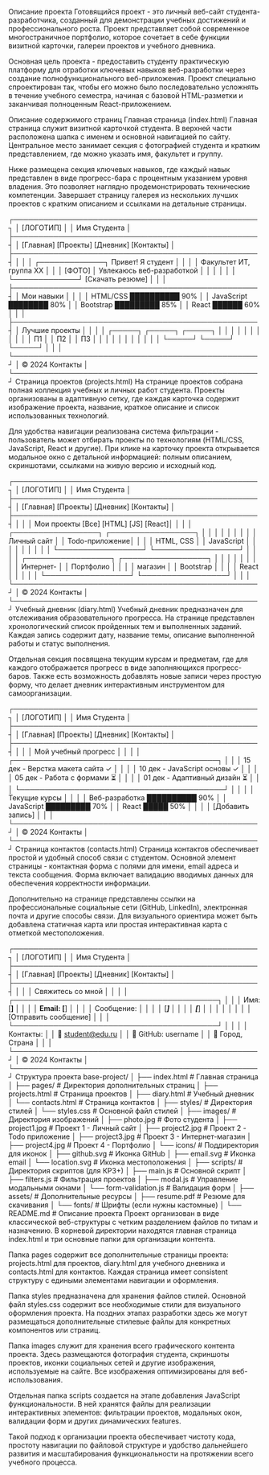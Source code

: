 Описание проекта
Готовящийся проект - это личный веб-сайт студента-разработчика, созданный для демонстрации учебных достижений и профессионального роста. Проект представляет собой современное многостраничное портфолио, которое сочетает в себе функции визитной карточки, галереи проектов и учебного дневника.

Основная цель проекта - предоставить студенту практическую платформу для отработки ключевых навыков веб-разработки через создание полнофункционального веб-приложения. Проект специально спроектирован так, чтобы его можно было последовательно усложнять в течение учебного семестра, начиная с базовой HTML-разметки и заканчивая полноценным React-приложением.

Описание содержимого страниц
Главная страница (index.html)
Главная страница служит визитной карточкой студента. В верхней части расположена шапка с именем и основной навигацией по сайту. Центральное место занимает секция с фотографией студента и кратким представлением, где можно указать имя, факультет и группу.

Ниже размещена секция ключевых навыков, где каждый навык представлен в виде прогресс-бара с процентным указанием уровня владения. Это позволяет наглядно продемонстрировать технические компетенции. Завершает страницу галерея из нескольких лучших проектов с кратким описанием и ссылками на детальные страницы.

┌─────────────────────────────────────────────────┐
│                 [ЛОГОТИП]                       │
│              Имя Студента                       │
├─────────────────────────────────────────────────┤
│ [Главная] [Проекты] [Дневник] [Контакты]        │
├─────────────────────────────────────────────────┤
│                                                 │
│    ┌─────────────┐    Привет! Я студент         │
│    │             │    Факультет ИТ, группа ХХ   │
│    │   [ФОТО]    │    Увлекаюсь веб-разработкой │
│    │             │                              │
│    └─────────────┘    [Скачать резюме]          │
│                                                 │
├─────────────────────────────────────────────────┤
│                 Мои навыки                      │
│                                                 │
│  HTML/CSS ██████████ 90%                        │
│  JavaScript ████████ 80%                        │
│  Bootstrap █████████ 85%                        │
│  React ██████ 60%                               │
│                                                 │
├─────────────────────────────────────────────────┤
│                 Лучшие проекты                  │
│                                                 │
│  ┌─────┐  ┌─────┐  ┌─────┐                     │
│  │     │  │     │  │     │                     │
│  │ П1  │  │ П2  │  │ П3  │                     │
│  │     │  │     │  │     │                     │
│  └─────┘  └─────┘  └─────┘                     │
│                                                 │
└─────────────────────────────────────────────────┘
│              © 2024 Контакты                    │
└─────────────────────────────────────────────────┘
Страница проектов (projects.html)
На странице проектов собрана полная коллекция учебных и личных работ студента. Проекты организованы в адаптивную сетку, где каждая карточка содержит изображение проекта, название, краткое описание и список использованных технологий.

Для удобства навигации реализована система фильтрации - пользователь может отбирать проекты по технологиям (HTML/CSS, JavaScript, React и другие). При клике на карточку проекта открывается модальное окно с детальной информацией: полным описанием, скриншотами, ссылками на живую версию и исходный код.

┌─────────────────────────────────────────────────┐
│                 [ЛОГОТИП]                       │
│              Имя Студента                       │
├─────────────────────────────────────────────────┤
│ [Главная] [Проекты] [Дневник] [Контакты]        │
├─────────────────────────────────────────────────┤
│                                                 │
│   Мои проекты          [Все] [HTML] [JS] [React]│
│                                                 │
│  ┌─────────────────┐  ┌─────────────────┐       │
│  │                 │  │                 │       │
│  │   Личный сайт   │  │  Todo-приложение│       │
│  │   HTML, CSS     │  │   JavaScript    │       │
│  │                 │  │                 │       │
│  └─────────────────┘  └─────────────────┘       │
│                                                 │
│  ┌─────────────────┐  ┌─────────────────┐       │
│  │                 │  │                 │       │
│  │  Интернет-      │  │   Портфолио     │       │
│  │   магазин       │  │   Bootstrap     │       │
│  │   React         │  │                 │       │
│  └─────────────────┘  └─────────────────┘       │
│                                                 │
└─────────────────────────────────────────────────┘
│              © 2024 Контакты                    │
└─────────────────────────────────────────────────┘
Учебный дневник (diary.html)
Учебный дневник предназначен для отслеживания образовательного прогресса. На странице представлен хронологический список пройденных тем и выполненных заданий. Каждая запись содержит дату, название темы, описание выполненной работы и статус выполнения.

Отдельная секция посвящена текущим курсам и предметам, где для каждого отображается прогресс в виде заполняющихся прогресс-баров. Также есть возможность добавлять новые записи через простую форму, что делает дневник интерактивным инструментом для самоорганизации.

┌─────────────────────────────────────────────────┐
│                 [ЛОГОТИП]                       │
│              Имя Студента                       │
├─────────────────────────────────────────────────┤
│ [Главная] [Проекты] [Дневник] [Контакты]        │
├─────────────────────────────────────────────────┤
│                                                 │
│              Мой учебный прогресс               │
│                                                 │
│  ┌─────────────────────────────────────────┐    │
│  │ 15 дек - Верстка макета сайта ✓         │    │
│  │ 10 дек - JavaScript основы ✓            │    │
│  │ 05 дек - Работа с формами ⏳            │    │
│  │ 01 дек - Адаптивный дизайн ⏳           │    │
│  └─────────────────────────────────────────┘    │
│                                                 │
│              Текущие курсы                      │
│                                                 │
│  Веб-разработка ██████████ 90%                  │
│  JavaScript █████████ 70%                       │
│  React █████ 50%                                │
│                                                 │
│  [Добавить запись]                              │
│                                                 │
└─────────────────────────────────────────────────┘
│              © 2024 Контакты                    │
└─────────────────────────────────────────────────┘
Страница контактов (contacts.html)
Страница контактов обеспечивает простой и удобный способ связи с студентом. Основной элемент страницы - контактная форма с полями для имени, email адреса и текста сообщения. Форма включает валидацию вводимых данных для обеспечения корректности информации.

Дополнительно на странице представлены ссылки на профессиональные социальные сети (GitHub, LinkedIn), электронная почта и другие способы связи. Для визуального ориентира может быть добавлена статичная карта или простая интерактивная карта с отметкой местоположения.

┌─────────────────────────────────────────────────┐
│                 [ЛОГОТИП]                       │
│              Имя Студента                       │
├─────────────────────────────────────────────────┤
│ [Главная] [Проекты] [Дневник] [Контакты]        │
├─────────────────────────────────────────────────┤
│                                                 │
│   Свяжитесь со мной                             │
│                                                 │
│  ┌─────────────────────────────────────────┐    │
│  │ Имя:   [____________________________]   │    │
│  │ Email: [____________________________]   │    │
│  │ Сообщение:                              │    │
│  │ [_______________________________]       │    │
│  │ [_______________________________]       │    │
│  │                                         │    │
│  │        [Отправить сообщение]            │    │
│  └─────────────────────────────────────────┘    │
│                                                 │
│  Контакты:                                      │
│  📧 student@edu.ru                             │
│  📱 GitHub: username                           │
│  📍 Город, Страна                              │
│                                                 │
└─────────────────────────────────────────────────┘
│              © 2024 Контакты                    │
└─────────────────────────────────────────────────┘
Структура проекта
base-project/
│
├── index.html                      # Главная страница
│
├── pages/                          # Директория дополнительных страниц
│   ├── projects.html              # Страница проектов
│   ├── diary.html                 # Учебный дневник  
│   └── contacts.html              # Страница контактов
│
├── styles/                         # Директория стилей
│   └── styles.css                 # Основной файл стилей
│
├── images/                         # Директория изображений
│   ├── photo.jpg                  # Фото студента
│   ├── project1.jpg               # Проект 1 - Личный сайт
│   ├── project2.jpg               # Проект 2 - Todo приложение
│   ├── project3.jpg               # Проект 3 - Интернет-магазин
│   ├── project4.jpg               # Проект 4 - Портфолио
│   └── icons/                     # Поддиректория для иконок
│       ├── github.svg             # Иконка GitHub
│       ├── email.svg              # Иконка email
│       └── location.svg           # Иконка местоположения
│
├── scripts/                       # Директория скриптов (для КР3+)
│   ├── main.js                    # Основной скрипт
│   ├── filters.js                 # Фильтрация проектов
│   ├── modal.js                   # Управление модальными окнами
│   └── form-validation.js         # Валидация форм
│
├── assets/                        # Дополнительные ресурсы
│   ├── resume.pdf                 # Резюме для скачивания
│   └── fonts/                     # Шрифты (если нужны кастомные)
│
└── README.md                      # Описание проекта
Проект организован в виде классической веб-структуры с четким разделением файлов по типам и назначению. В корневой директории находятся главная страница index.html и три основные папки для организации контента.

Папка pages содержит все дополнительные страницы проекта: projects.html для проектов, diary.html для учебного дневника и contacts.html для контактов. Каждая страница имеет consistent структуру с едиными элементами навигации и оформления.

Папка styles предназначена для хранения файлов стилей. Основной файл styles.css содержит все необходимые стили для визуального оформления проекта. На поздних этапах разработки здесь же могут размещаться дополнительные стилевые файлы для конкретных компонентов или страниц.

Папка images служит для хранения всего графического контента проекта. Здесь размещаются фотография студента, скриншоты проектов, иконки социальных сетей и другие изображения, используемые на сайте. Все изображения оптимизированы для веб-использования.

Отдельная папка scripts создается на этапе добавления JavaScript функциональности. В ней хранятся файлы для реализации интерактивных элементов: фильтрации проектов, модальных окон, валидации форм и других динамических features.

Такой подход к организации проекта обеспечивает чистоту кода, простоту навигации по файловой структуре и удобство дальнейшего развития и масштабирования функциональности на протяжении всего учебного процесса.
